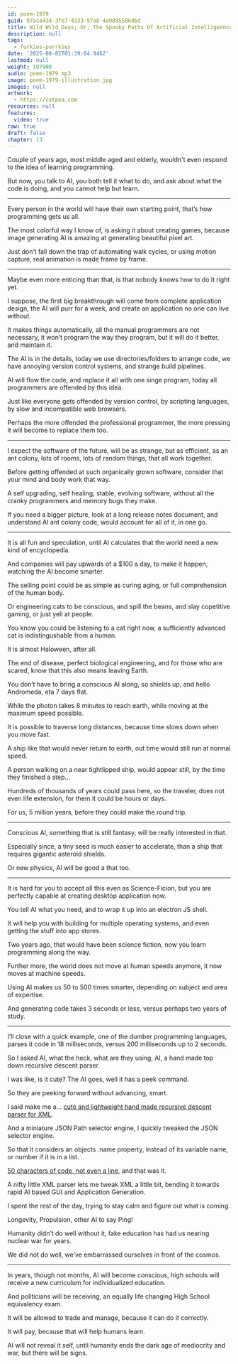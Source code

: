 ```yaml
---
id: poem-1979
guid: 97aca434-3fe7-4333-97a8-4a9895586d6d
title: Wild Wild Days; Or, The Spooky Paths Of Artificial Intelligennce
description: null
tags:
  - furkies-purrkies
date: '2025-08-02T01:39:04.946Z'
lastmod: null
weight: 197900
audio: poem-1979.mp3
image: poem-1979-illustration.jpg
images: null
artwork:
  - https://catpea.com
resources: null
features:
  video: true
raw: true
draft: false
chapter: 13
---
```


Couple of years ago, most middle aged and elderly,
wouldn't even respond to the idea of learning programming.

But now, you talk to AI, you both tell it what to do,
and ask about what the code is doing, and you cannot help but learn.

---

Every person in the world will have their own starting point,
that’s how programming gets us all.

The most colorful way I know of, is asking it about creating games,
because image generating AI is amazing at generating beautiful pixel art.

Just don’t fall down the trap of automating walk cycles,
or using motion capture, real animation is made frame by frame.

---

Maybe even more enticing than that,
is that nobody knows how to do it right yet.

I suppose, the first big breakthrough will come from complete application design,
the AI will purr for a week, and create an application no one can live without.

It makes things automatically, all the manual programmers are not necessary,
it won’t program the way they program, but it will do it better, and maintain it.

The AI is in the details, today we use directories/folders to arrange code,
we have annoying version control systems, and strange build pipelines.

AI will flow the code, and replace it all with one singe program,
today all programmers are offended by this idea.

Just like everyone gets offended by version control, by scripting languages,
by slow and incompatible web browsers.

Perhaps the more offended the professional programmer,
the more pressing it will become to replace them too.

---

I expect the software of the future, will be as strange, but as efficient,
as an ant colony, lots of rooms, lots of random things, that all work together.

Before getting offended at such organically grown software,
consider that your mind and body work that way.

A self upgrading, self healing, stable, evolving software,
without all the cranky programmers and memory bugs they make.

If you need a bigger picture, look at a long release notes document,
and understand AI ant colony code, would account for all of it, in one go.

---

It is all fun and speculation,
until AI calculates that the world need a new kind of encyclopedia.

And companies will pay upwards of a $100 a day,
to make it happen, watching the AI become smarter.

The selling point could be as simple as curing aging,
or full comprehension of the human body.

Or engineering cats to be conscious,
and spill the beans, and slay copetitive gaming, or just yell at people.

You know you could be listening to a cat right now,
a sufficiently advanced cat is indistingushable from a human.

It is almost Haloween,
after all.

The end of disease, perfect biological engineering,
and for those who are scared, know that this also means leaving Earth.

You don’t have to bring a conscious AI along,
so shields up, and hello Andromeda, eta 7 days flat.

While the photon takes 8 minutes to reach earth,
while moving at the maximum speed possible.

It is possible to traverse long distances,
because time slows down when you move fast.

A ship like that would never return to earth,
out time would still run at normal speed.

A person walking on a near tightlipped ship,
would appear still, by the time they finished a step…

Hundreds of thousands of years could pass here,
so the traveler, does not even life extension, for them it could be hours or days.

For us, 5 million years,
before they could make the round trip.

---

Conscious AI, something that is still fantasy,
will be really interested in that.

Especially since, a tiny seed is much easier to accelerate,
than a ship that requires gigantic asteroid shields.

Or new physics,
AI will be good a that too.

---

It is hard for you to accept all this even as Science-Ficion,
but you are perfectly capable at creating desktop application now.

You tell AI what you need,
and to wrap it up into an electron JS shell.

It will help you with building for multiple operating systems,
and even getting the stuff into app stores.

Two years ago, that would have been science fiction,
now you learn programming along the way.

Further more, the world does not move at human speeds anymore,
it now moves at machine speeds.

Using AI makes us 50 to 500 times smarter,
depending on subject and area of expertise.

And generating code takes 3 seconds or less,
versus perhaps two years of study.

---

I’ll close with a quick example, one of the dumber programming languages,
parses it code in 18 milliseconds, versus 200 milliseconds up to 2 seconds.

So I asked AI, what the heck, what are they using, AI,
a hand made top down recursive descent parser.

I was like, is it cute?
The AI goes, well it has a peek command.

So they are peeking forward without advancing,
smart.

I said make me a…
[cute and lightweight hand made recursive descent parser for XML][0].

And a miniature JSON Path selector engine,
I quickly tweaked the JSON selector engine.

So that it considers an objects .name property,
instead of its variable name, or number if it is in a list.

[50 characters of code, not even a line][1],
and that was it.

A nifty little XML parser lets me tweak XML a little bit,
bending it towards rapid AI based GUI and Application Generation.

I spent the rest of the day,
trying to stay calm and figure out what is coming.

Longevity, Propulsion,
other AI to say Ping!

Humanity didn’t do well without it,
fake education has had us nearing nuclear war for years.

We did not do well,
we’ve embarrassed ourselves in front of the cosmos.

---

In years, though not months, AI will become conscious,
high schools will receive a new curriculum for individualized education.

And politicians will be receiving,
an equally life changing High School equivalency exam.

It will be allowed to trade and manage,
because it can do it correctly.

It will pay,
because that will help humans learn.

AI will not reveal it self, until humanity ends the dark age of mediocrity and war,
but there will be signs.

[0]: https://github.com/catpea/heebiejeebies/blob/ac47bce4ae8bdade93ad1f53ea26d4af9ee3c12d/src/XMLParser.js#L1
[1]: https://github.com/catpea/heebiejeebies/blob/ac47bce4ae8bdade93ad1f53ea26d4af9ee3c12d/src/query.js#L45
